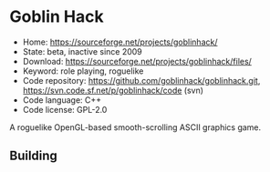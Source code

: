 # Goblin Hack

- Home: https://sourceforge.net/projects/goblinhack/
- State: beta, inactive since 2009
- Download: https://sourceforge.net/projects/goblinhack/files/
- Keyword: role playing, roguelike
- Code repository: https://github.com/goblinhack/goblinhack.git, https://svn.code.sf.net/p/goblinhack/code (svn)
- Code language: C++
- Code license: GPL-2.0

A roguelike OpenGL-based smooth-scrolling ASCII graphics game.

## Building


